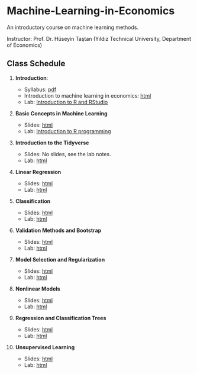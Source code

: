 # Machine-Learning-in-Economics

An introductory course on machine learning methods. 

Instructor: Prof. Dr. Hüseyin Taştan 
(Yıldız Technical University, Department of Economics)

## Class Schedule 

1. **Introduction**: 
    * Syllabus: [pdf](https://raw.githack.com/htastan/Machine-Learning-in-Economics/main/syllabus.pdf) 
    * Introduction to machine learning in economics: [html](https://raw.githack.com/htastan/Machine-Learning-in-Economics/main/Slides/Intro-to-ML-in-Econ.html) 
    * Lab: [Introduction to R and RStudio](https://raw.githack.com/htastan/Machine-Learning-in-Economics/main/Labs/Lab-01-Intro-to-R-and-RStudio-Part-1.html)

2. **Basic Concepts in Machine Learning** 
    * Slides: [html](https://raw.githack.com/htastan/Machine-Learning-in-Economics/main/Slides/Basic-concepts-in-ML.html) 
    * Lab: [Introduction to R programming](https://raw.githack.com/htastan/Machine-Learning-in-Economics/main/Labs/Lab-02-Intro-to-R-and-RStudio-Part-2.html)
    
3. **Introduction to the Tidyverse** 
    * Slides: No slides, see the lab notes.  
    * Lab: [html](https://raw.githack.com/htastan/Machine-Learning-in-Economics/main/Labs/Lab-03-Intro-to-R-Tidyverse.html)
    
4. **Linear Regression** 
    * Slides: [html](https://raw.githack.com/htastan/Machine-Learning-in-Economics/main/Slides/Regression.html) 
    * Lab: [html](https://raw.githack.com/htastan/Machine-Learning-in-Economics/main/Labs/Lab-04-Regression.html)
    
5. **Classification** 
    * Slides: [html](https://raw.githack.com/htastan/Machine-Learning-in-Economics/main/Slides/Classification.html) 
    * Lab: [html](https://raw.githack.com/htastan/Machine-Learning-in-Economics/main/Labs/Lab-05-Classification.html)
    
6. **Validation Methods and Bootstrap** 
    * Slides: [html](https://raw.githack.com/htastan/Machine-Learning-in-Economics/main/Slides/Cross-validation.html) 
    * Lab: [html](https://raw.githack.com/htastan/Machine-Learning-in-Economics/main/Labs/Lab-06-Validation-and-resampling.html)
    
7. **Model Selection and Regularization** 
    * Slides: [html](https://raw.githack.com/htastan/Machine-Learning-in-Economics/main/Slides/Regularization.html) 
    * Lab: [html](https://raw.githack.com/htastan/Machine-Learning-in-Economics/main/Labs/Lab-07-Regularization.html)
    
8. **Nonlinear Models** 
    * Slides: [html](https://raw.githack.com/htastan/Machine-Learning-in-Economics/main/Slides/Nonlinear-models.html) 
    * Lab: [html](https://raw.githack.com/htastan/Machine-Learning-in-Economics/main/Labs/Lab-08-Nonlinear.html)
    
9. **Regression and Classification Trees** 
    * Slides: [html](https://raw.githack.com/htastan/Machine-Learning-in-Economics/main/Slides/Tree-based-methods.html) 
    * Lab: [html](https://raw.githack.com/htastan/Machine-Learning-in-Economics/main/Labs/Lab-09-Tree-based-methods.html)
    
10. **Unsupervised Learning** 
    * Slides: [html](https://raw.githack.com/htastan/Machine-Learning-in-Economics/main/Slides/Unsupervised-learning.html) 
    * Lab: [html](https://raw.githack.com/htastan/Machine-Learning-in-Economics/main/Labs/Lab-10-Unsupervised-learning.html)
    
    
    
    
    

    
    
    

    

    

    

    

    
